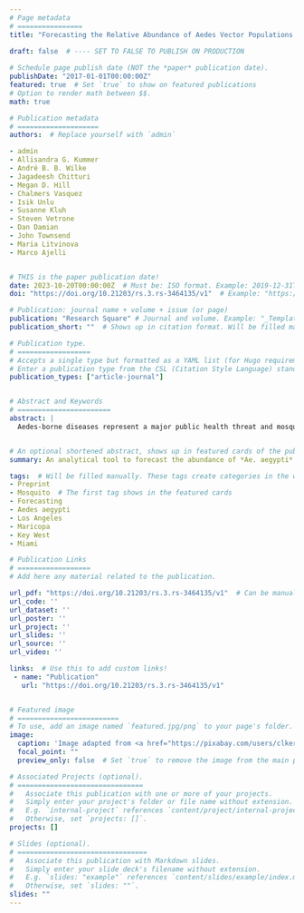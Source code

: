 ```yaml
---
# Page metadata
# ================
title: "Forecasting the Relative Abundance of Aedes Vector Populations to Enhance Situational Awareness for Mosquito Control Operations"  # Full title
         
draft: false  # ---- SET TO FALSE TO PUBLISH ON PRODUCTION

# Schedule page publish date (NOT the *paper* publication date).
publishDate: "2017-01-01T00:00:00Z"
featured: true  # Set `true` to show on featured publications
# Option to render math between $$.
math: true

# Publication metadata
# ====================
authors:  # Replace yourself with `admin`

- admin
- Allisandra G. Kummer
- André B. B. Wilke
- Jagadeesh Chitturi
- Megan D. Hill
- Chalmers Vasquez
- Isik Unlu
- Susanne Kluh
- Steven Vetrone
- Dan Damian
- John Townsend
- Maria Litvinova
- Marco Ajelli


# THIS is the paper publication date!
date: 2023-10-20T00:00:00Z  # Must be: ISO format. Example: 2019-12-31T00:00:00Z. Time can be midnight. If unavailable, the day can be the first of the month.
doi: "https://doi.org/10.21203/rs.3.rs-3464135/v1"  # Example: "https://doi.org/10.1103/PhysRevE.100.032313"

# Publication: journal name + volume + issue (or page)
publication: "Research Square" # Journal and volume. Example: "_Template Journal Name_ [VolN], (IssueN)"   # Shows in the publication page
publication_short: ""  # Shows up in citation format. Will be filled manually later.

# Publication type.
# ==================
# Accepts a single type but formatted as a YAML list (for Hugo requirements).
# Enter a publication type from the CSL (Citation Style Language) standard: https://docs.citationstyles.org/en/stable/specification.html#appendix-iii-types
publication_types: ["article-journal"]


# Abstract and Keywords
# =======================
abstract: | 
  Aedes-borne diseases represent a major public health threat and mosquito control operations represent a key line of defense. Improving the real-time awareness of mosquito control authorities by providing reliable forecasts of the relative abundance of mosquito vectors could greatly enhance control efforts. To this aim, we developed an analytical tool that forecasts _Aedes aegypti_ relative abundance 1 to 4 weeks ahead. Forecasts were validated against mosquito surveillance data (2,760 data points) collected over multiple years in four jurisdictions in the US. Our forecasts were consistently accurate and precise for all analyzed study sites, forecasting horizon, and for periods with medium/high _Ae. Aegypti_ activity. 97.1\% within the same order of magnitude as the empirical observations, the symmetric absolute percentage error was in the range 37\%-65\%, the 90\% interquantile range of the forecasts had a coverage of 77-82\%. The developed tool can be instrumental to address the need for evidence-based decision making.


# An optional shortened abstract, shows up in featured cards of the publication.
summary: An analytical tool to forecast the abundance of *Ae. aegypti* mosquitoes in urban areas.  # Will be filled manually.

tags:  # Will be filled manually. These tags create categories in the website.
- Preprint
- Mosquito  # The first tag shows in the featured cards
- Forecasting
- Aedes aegypti
- Los Angeles
- Maricopa
- Key West
- Miami

# Publication Links
# ==================
# Add here any material related to the publication.

url_pdf: "https://doi.org/10.21203/rs.3.rs-3464135/v1"  # Can be manually replaced by an open-access preprint
url_code: ''
url_dataset: ''
url_poster: ''
url_project: ''
url_slides: ''
url_source: ''
url_video: ''

links:  # Use this to add custom links!
 - name: "Publication"
   url: "https://doi.org/10.21203/rs.3.rs-3464135/v1"


# Featured image
# =========================
# To use, add an image named `featured.jpg/png` to your page's folder. 
image:
  caption: 'Image adapted from <a href="https://pixabay.com/users/clker-free-vector-images-3736/?utm_source=link-attribution&utm_medium=referral&utm_campaign=image&utm_content=311272">Clker-Free-Vector-Images</a> from <a href="https://pixabay.com//?utm_source=link-attribution&utm_medium=referral&utm_campaign=image&utm_content=311272">Pixabay</a>'
  focal_point: ""
  preview_only: false  # Set `true` to remove the image from the main publication page.

# Associated Projects (optional).
# ===============================
#   Associate this publication with one or more of your projects.
#   Simply enter your project's folder or file name without extension.
#   E.g. `internal-project` references `content/project/internal-project/index.md`.
#   Otherwise, set `projects: []`.
projects: []

# Slides (optional).
# ================================
#   Associate this publication with Markdown slides.
#   Simply enter your slide deck's filename without extension.
#   E.g. `slides: "example"` references `content/slides/example/index.md`.
#   Otherwise, set `slides: ""`.
slides: ""
---
```


<!--- Supplementary notes can be added here, including [code and math](https://sourcethemes.com/academic/docs/writing-markdown-latex/). -->